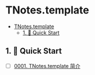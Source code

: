 # TNotes.template

<!-- region:toc -->
- [TNotes.template](#tnotestemplate)
  - [1. 🚀 Quick Start](#1--quick-start)
<!-- endregion:toc -->

## 1. 🚀 Quick Start

- [ ] [0001. TNotes.template 简介](https://github.com/Tdahuyou/TNotes.template/tree/main/notes/0001.%20TNotes.template%20%E7%AE%80%E4%BB%8B/README.md) <!-- [locale](./notes/0001.%20TNotes.template%20%E7%AE%80%E4%BB%8B/README.md) -->  
  <!-- #region:toc -->
  <!-- #endregion:toc -->
  
